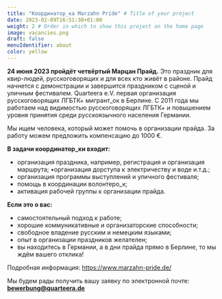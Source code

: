 ```yaml
---
title: "Координатор_ка Marzahn Pride" # Title of your project
date: 2023-02-09T16:51:38+01:00
weight: 2 # Order in which to show this project on the home page
image: vacancies.png
draft: false
menuIdentifier: about
color: yellow
---
```


**24 июня 2023 пройдёт четвёртый Марцан Прайд.**
Это праздник для квир-людей, русскоговорящих и для всех кто живёт в районе.
Прайд начнется  c демонстрации и завершится праздником с сценой и уличным фестивалем.
Quarteera e.V.  первая организация русскоговорящих ЛГБТК+ мигрант_ок в Берлине. С 2011 года мы работаем над видимостью русскоговорящих ЛГБТК+ и повышением уровня принятия среди русскоязычного населения Германии.

Мы ищем человека, который может помочь в организации прайда. За работу можем предложить компенсацию до 1000 €. 

**В задачи координатор_ки входит:**
- организация праздника, например, регистрация и организация маршрута; •организация дорступа к электричеству и воде и.т.д.;
- организация программы выступлений и уличного фестиваля;
- помощь в координации волонтеро_к; 
- активация рабочей группы к организации прайда.

**Если это о вас:**
- самостоятельный подход к работе;
- хорошие коммуникативные и организаторские способности;
- свободное владение русским и немецким языками;
- опыт в организации праздников желателен;
- вы находитесь в Германии, а в дни прайда прямо в Берлине,
то мы ждём вашего отклика!

Подробная информация: https://www.marzahn-pride.de/ 

Мы будем рады получить вашу заявку по электронной почте: **bewerbung@quarteera.de**